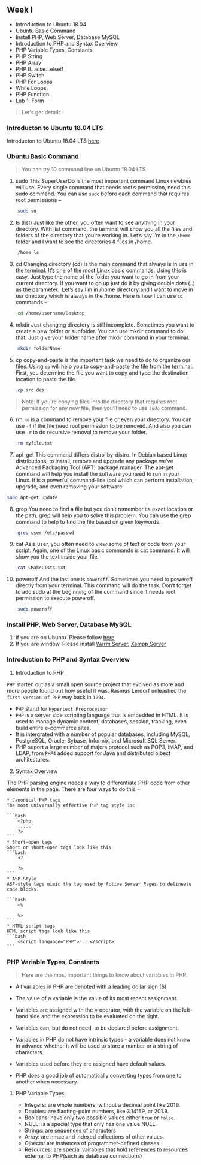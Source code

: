 ## Week I

* Introduction to Ubuntu 18.04 
* Ubuntu Basic Command
* Install PHP, Web Server, Database MySQL
* Introduction to PHP and Syntax Overview
* PHP Variable Types, Constants
* PHP String
* PHP Array
* PHP If...else...elseif
* PHP Switch
* PHP For Loops
* While Loops
* PHP Function
* Lab 1. Form


> Let's get details : 

###  Introducton to Ubuntu 18.04 LTS

Introducton to Ubuntu 18.04 LTS  [here](https://wiki.ubuntu.com/BionicBeaver/ReleaseNotes)

###  Ubuntu Basic Command

> You can try 10 command line on Ubuntu 18.04 LTS  
1. sudo
This SuperUserDo is the most important command Linux newbies will use. Every single command that needs root’s permission, need this sudo command. You can use `sudo` before each command that requires root permissions –
```bash
    sudo su
```

2. ls (list)
Just like the other, you often want to see anything in your directory. With list command, the terminal will show you all the files and folders of the directory that you’re working in. Let’s say I’m in the `/home` folder and I want to see the directories & files in /home. 
```bash
    /home ls
```

3. cd
​Changing directory (cd) is the main command that always is in use in the terminal. It’s one of the most Linux basic commands. Using this is easy. Just type the name of the folder you want to go in from your current directory. If you want to go up just do it by giving double dots (..) as the parameter.
​
Let’s say I’m in /home directory and I want to move in usr directory which is always in the /home. Here is how I can use `cd` commands –

```bash 
    cd /home/username/Desktop
```

4. mkdir
Just changing directory is still incomplete. Sometimes you want to create a new folder or subfolder. You can use mkdir command to do that. Just give your folder name after mkdir command in your terminal.
```bash
    mkdir folderName
```

5. cp
copy-and-paste is the important task we need to do to organize our files. Using `cp` will help you to copy-and-paste the file from the terminal. First, you determine the file you want to copy and type the destination location to paste the file.
```bash
    cp src des
```

> Note: If you’re copying files into the directory that requires root permission for any new file, then you’ll need to use `sudo` command.  

6. rm
`rm` is a command to remove your file or even your directory. You can use `-f` if the file need root permission to be removed. And also you can use `-r` to do recursive removal to remove your folder.
```bash
    rm myfile.txt
```

7. apt-get
This command differs distro-by-distro. In Debian based Linux distributions, to install, remove and upgrade any package we’ve Advanced Packaging Tool (APT) package manager. The apt-get command will help you install the software you need to run in your Linux. It is a powerful command-line tool which can perform installation, upgrade, and even removing your software.​

```bash
sudo apt-get update
```

8. grep
You need to find a file but you don’t remember its exact location or the path. grep will help you to solve this problem. You can use the grep command to help to find the file based on given keywords.
```bash
    grep user /etc/passwd
```

9. cat
As a user, you often need to view some of text or code from your script. Again, one of the Linux basic commands is cat command. It will show you the text inside your file.
```bash
    cat CMakeLists.txt
```
10. poweroff
And the last one is `poweroff`. Sometimes you need to poweroff directly from your terminal. This command will do the task. Don’t forget to add sudo at the beginning of the command since it needs root permission to execute poweroff.

```bash
    sudo poweroff
```

### Install PHP, Web Server, Database MySQL

1. if you are on Ubuntu. Please follow [here](https://www.rosehosting.com/blog/how-to-install-php-7-3-on-ubuntu-16-04/) 
2. If you are window. Please install [Warm Server](http://www.wampserver.com/en/), [Xampp Server](https://www.apachefriends.org/index.html)

### Introduction to PHP and Syntax Overview

1. Introduction to PHP

`PHP` started out as a small open source project that evolved as more and more people found out how useful it was. Rasmus Lerdorf unleashed the `first version of PHP` way back in `1994`.
* `PHP` stand for `Hypertext Preprocessor`
* `PHP` is a server side scripting language that is embedded in HTML. It is used to manage dynamic content, databases, session, tracking, even build entire e-commerce sites. 
* It is intergrated with a number of popular databases, including MySQL, PostgreSQL, Oracle, Sybase, Informix, and Microsoft SQL Server.
* PHP suport a large number of majors protocol such as POP3, IMAP, and LDAP, from `PHP4` added support for Java and distributed ojbect architectures. 

2. Syntax Overview

The PHP parsing engine needs a way to differentiate PHP code from other elements in the page. There are four ways to do this −

    * Canonical PHP tags
    The most universally effective PHP tag style is: 

    ```bash
        <?php 
        .....
        ?>
    ```
    * Short-open tags
    Short or short-open tags look like this 
    ```bash
        <? 

        ?>
    ```
    * ASP-Style 
    ASP-style tags mimic the tag used by Active Server Pages to delineate code blocks.

    ```bash
        <% 

        %>
    ```
    * HTML script tags
    HTML script tags look like this 
    ```bash
        <script language="PHP">....</script>
    ```


###  PHP Variable Types, Constants

> Here are the most important things to know about variables in PHP.
* All variables in PHP are denoted with a leading dollar sign ($).
* The value of a variable is the value of its most recent assignment.
* Variables are assigned with the = operator, with the variable on the left-hand side and the expression to be evaluated on the right.
* Variables can, but do not need, to be declared before assignment.
* Variables in PHP do not have intrinsic types - a variable does not know in advance whether it will be used to store a number or a string of characters.

* Variables used before they are assigned have default values.

* PHP does a good job of automatically converting types from one to another when necessary.


1. PHP Variable Types

    * Integers: are whole numbers, without a decimal point like 2019.
    * Doubles:  are flaoting-point numbers, like 3.14159, or 201.9.
    * Booleans: have only two possible values either `true` or `false`.
    * NULL: is a special type that only has one value NULL.
    * Strings: are sequences of characters 
    * Array: are nmae and indexed collections of other values.
    * Ojbects: are instances of programmer-defined classes.
    * Resources: are special vairables that hold references to resources external to PHP(such as database connections)

